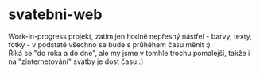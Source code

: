 # svatebni-web
Work-in-progress projekt, zatím jen hodně nepřesný nástřel - barvy, texty, fotky - v podstatě všechno se bude s průhěhem času měnit :)    
Říká se "do roka a do dne", ale my jsme v tomhle trochu pomalejší, takže i na "zinternetování" svatby je dost času :)
